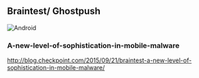 ## Braintest/ Ghostpush
![Android](https://img.shields.io/badge/Android-3DDC84?style=for-the-badge&logo=android&logoColor=white)
### A-new-level-of-sophistication-in-mobile-malware
http://blog.checkpoint.com/2015/09/21/braintest-a-new-level-of-sophistication-in-mobile-malware/
